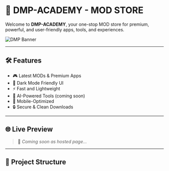 # 🚀 DMP-ACADEMY - MOD STORE

Welcome to **DMP-ACADEMY**, your one-stop MOD store for premium, powerful, and user-friendly apps, tools, and experiences.

![DMP Banner](https://via.placeholder.com/1200x300/000000/FFFFFF?text=DMP+ACADEMY+MOD+STORE)

---

## 🛠️ Features

- 🎮 Latest MODs & Premium Apps
- 🌙 Dark Mode Friendly UI
- ⚡ Fast and Lightweight
- 🧠 AI-Powered Tools (coming soon)
- 📱 Mobile-Optimized
- 🔒 Secure & Clean Downloads

---

## 🌐 Live Preview

> 🚧 *Coming soon as hosted page...*

---

## 📂 Project Structure
